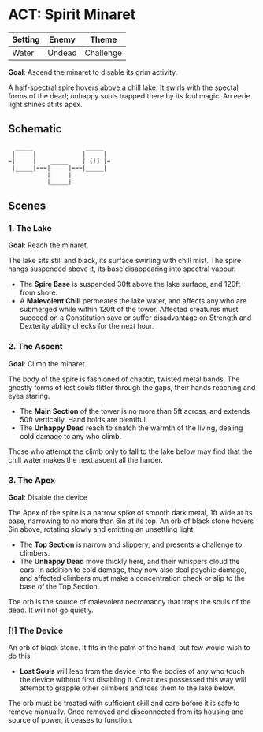 # ACT: Spirit Minaret

| Setting   | Enemy     | Theme     |
|-----------|-----------|-----------|
| Water     | Undead    | Challenge |

**Goal**: Ascend the minaret to disable its grim activity.

A half-spectral spire hovers above a chill lake. It swirls with the spectal forms of the
dead; unhappy souls trapped there by its foul magic. An eerie light shines at its apex.


## Schematic

      _____               _____
     |     |             |     |
    =|     |    _____    | [!] |=
     |_____|===|     |===|_____|
               |     |
               |_____|


## Scenes

### 1. The Lake

**Goal**: Reach the minaret.

The lake sits still and black, its surface swirling with chill mist. The spire hangs
suspended above it, its base disappearing into spectral vapour.

- The **Spire Base** is suspended 30ft above the lake surface, and 120ft from shore.
- A **Malevolent Chill** permeates the lake water, and affects any who are submerged
  while within 120ft of the tower. Affected creatures must succeed on a Constitution
  save or suffer disadvantage on Strength and Dexterity ability checks for the next
  hour.

### 2. The Ascent

**Goal**: Climb the minaret.

The body of the spire is fashioned of chaotic, twisted metal bands. The ghostly forms of
lost souls flitter through the gaps, their hands reaching and eyes staring.

- The **Main Section** of the tower is no more than 5ft across, and extends 50ft
  vertically. Hand holds are plentiful.
- The **Unhappy Dead** reach to snatch the warmth of the living, dealing cold damage to
  any who climb.

Those who attempt the climb only to fall to the lake below may find that the chill water
makes the next ascent all the harder.

### 3. The Apex

**Goal**: Disable the device

The Apex of the spire is a narrow spike of smooth dark metal, 1ft wide at its base,
narrowing to no more than 6in at its top. An orb of black stone hovers 6in above,
rotating slowly and emitting an unsettling light.

- The **Top Section** is narrow and slippery, and presents a challenge to climbers.
- The **Unhappy Dead** move thickly here, and their whispers cloud the ears. In addition
  to cold damage, they now also deal psychic damage, and affected climbers must make a
  concentration check or slip to the base of the Top Section.

The orb is the source of malevolent necromancy that traps the souls of the dead. It will
not go quietly.

### [!] The Device

An orb of black stone. It fits in the palm of the hand, but few would wish to do this.

- **Lost Souls** will leap from the device into the bodies of any who touch the device
  without first disabling it. Creatures possessed this way will attempt to grapple other
  climbers and toss them to the lake below. 

The orb must be treated with sufficient skill and care before it is safe to remove
manually. Once removed and disconnected from its housing and source of power, it ceases
to function.


